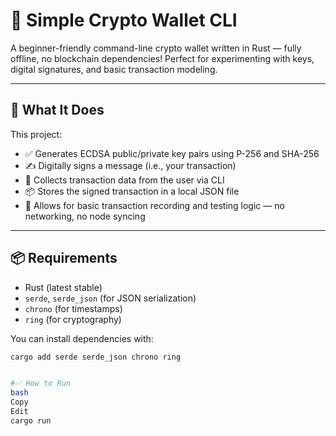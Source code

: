 # 🔐 Simple Crypto Wallet CLI

A beginner-friendly command-line crypto wallet written in Rust — fully offline, no blockchain dependencies! Perfect for experimenting with keys, digital signatures, and basic transaction modeling.

---

## 🧠 What It Does

This project:

- ✅ Generates ECDSA public/private key pairs using P-256 and SHA-256
- ✍️ Digitally signs a message (i.e., your transaction)
- 🧾 Collects transaction data from the user via CLI
- 📦 Stores the signed transaction in a local JSON file
- 📂 Allows for basic transaction recording and testing logic — no networking, no node syncing

---

## 📦 Requirements

- Rust (latest stable)
- `serde`, `serde_json` (for JSON serialization)
- `chrono` (for timestamps)
- `ring` (for cryptography)

You can install dependencies with:

```bash
cargo add serde serde_json chrono ring


#✅ How to Run
bash
Copy
Edit
cargo run
